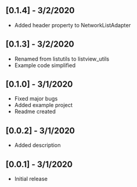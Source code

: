 ## [0.1.4] - 3/2/2020

* Added header property to NetworkListAdapter

## [0.1.3] - 3/2/2020

* Renamed from listutils to listview_utils
* Example code simplified

## [0.1.0] - 3/1/2020

* Fixed major bugs
* Added example project
* Readme created

## [0.0.2] - 3/1/2020

* Added description

## [0.0.1] - 3/1/2020

* Initial release
